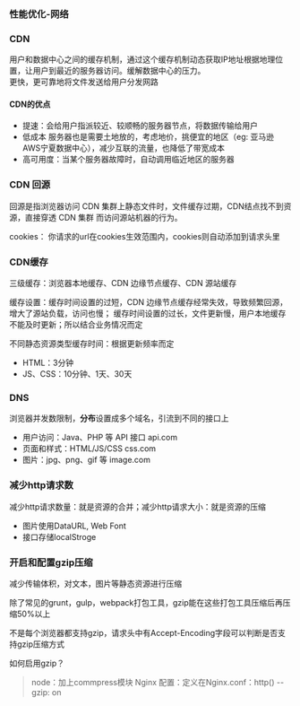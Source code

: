 ### 性能优化-网络

### CDN
用户和数据中心之间的缓存机制，通过这个缓存机制动态获取IP地址根据地理位置，让用户到最近的服务器访问。缓解数据中心的压力。      
更快，更可靠地将文件发送给用户分发网路

#### CDN的优点

- 提速：会给用户指派较近、较顺畅的服务器节点，将数据传输给用户
- 低成本
    服务器也是需要土地放的，考虑地价，挑便宜的地区（eg: 亚马逊AWS宁夏数据中心），减少互联的流量，也降低了带宽成本
- 高可用度：当某个服务器故障时，自动调用临近地区的服务器

### CDN 回源
回源是指浏览器访问 CDN 集群上静态文件时，文件缓存过期，CDN结点找不到资源，直接穿透 CDN 集群
而访问源站机器的行为。

cookies： 你请求的url在cookies生效范围内，cookies则自动添加到请求头里

### CDN缓存

三级缓存：浏览器本地缓存、CDN 边缘节点缓存、CDN 源站缓存

缓存设置：缓存时间设置的过短，CDN 边缘节点缓存经常失效，导致频繁回源，增大了源站负载，访问也慢；
缓存时间设置的过长，文件更新慢，用户本地缓存不能及时更新；所以结合业务情况而定

不同静态资源类型缓存时间：根据更新频率而定
- HTML：3分钟
- JS、CSS：10分钟、1天、30天

### DNS
浏览器并发数限制，**分布**设置成多个域名，引流到不同的接口上

-  用户访问：Java、PHP 等 API 接口    api.com
- 页面和样式：HTML/JS/CSS  css.com
- 图片：jpg、png、gif 等     image.com


### 减少http请求数

减少http请求数量：就是资源的合并；减少http请求大小：就是资源的压缩

- 图片使用DataURL, Web Font
- 接口存储localStroge


### 开启和配置gzip压缩

减少传输体积，对文本，图片等静态资源进行压缩

除了常见的grunt，gulp，webpack打包工具，gzip能在这些打包工具压缩后再压缩50%以上


不是每个浏览器都支持gzip，请求头中有Accept-Encoding字段可以判断是否支持gzip压缩方式

如何启用gzip？

> node：加上commpress模块
> Nginx 配置：定义在Nginx.conf：http() -- gzip: on
 






